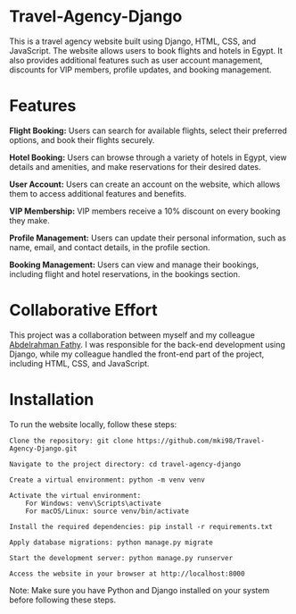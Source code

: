 # Travel-Agency-Django

This is a travel agency website built using Django, HTML, CSS, and JavaScript. The website allows users to book flights and hotels in Egypt. It also provides additional features such as user account management, discounts for VIP members, profile updates, and booking management.
# Features
 
 **Flight Booking:** Users can search for available flights, select their preferred options, and book their flights securely.

**Hotel Booking:** Users can browse through a variety of hotels in Egypt, view details and amenities, and make reservations for their desired dates.

**User Account:** Users can create an account on the website, which allows them to access additional features and benefits.

**VIP Membership:** VIP members receive a 10% discount on every booking they make.

**Profile Management:** Users can update their personal information, such as name, email, and contact details, in the profile section.

**Booking Management:** Users can view and manage their bookings, including flight and hotel reservations, in the bookings section.

# Collaborative Effort

This project was a collaboration between myself and my colleague <a href="https://github.com/Abdel-Rahman-Fathy">Abdelrahman Fathy</a>. I was responsible for the back-end development using Django, while my colleague handled the front-end part of the project, including HTML, CSS, and JavaScript.
# Installation

To run the website locally, follow these steps:

    Clone the repository: git clone https://github.com/mki98/Travel-Agency-Django.git
    
    Navigate to the project directory: cd travel-agency-django
    
    Create a virtual environment: python -m venv venv
    
    Activate the virtual environment:
        For Windows: venv\Scripts\activate
        For macOS/Linux: source venv/bin/activate
    
    Install the required dependencies: pip install -r requirements.txt
    
    Apply database migrations: python manage.py migrate
    
    Start the development server: python manage.py runserver
    
    Access the website in your browser at http://localhost:8000

Note: Make sure you have Python and Django installed on your system before following these steps.
